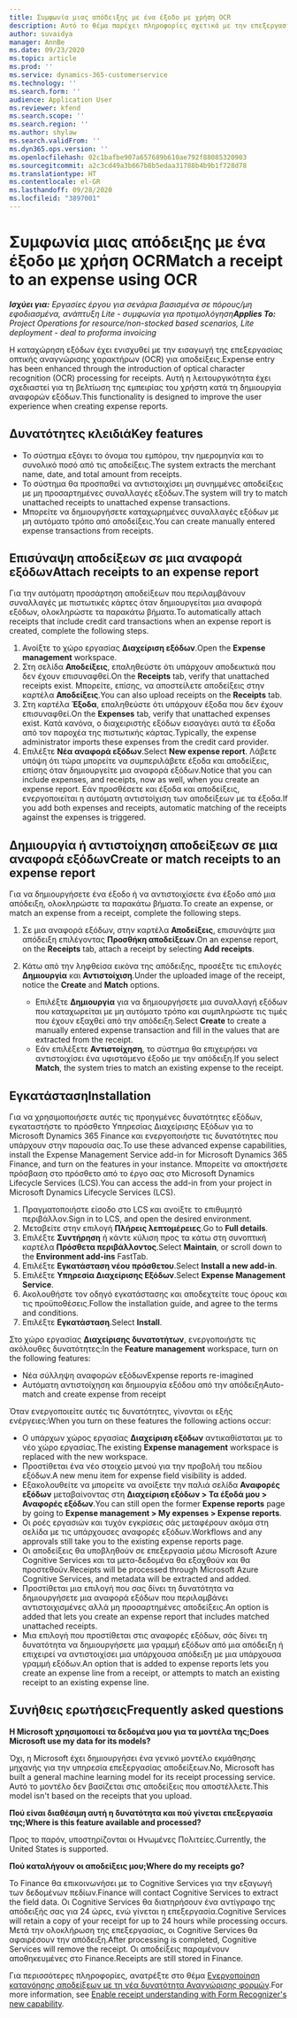 ```yaml
---
title: Συμφωνία μιας απόδειξης με ένα έξοδο με χρήση OCR
description: Αυτό το θέμα παρέχει πληροφορίες σχετικά με την επεξεργασία οπτικής αναγνώρισης χαρακτήρων (OCR) για αποδείξεις.
author: suvaidya
manager: AnnBe
ms.date: 09/23/2020
ms.topic: article
ms.prod: ''
ms.service: dynamics-365-customerservice
ms.technology: ''
ms.search.form: ''
audience: Application User
ms.reviewer: kfend
ms.search.scope: ''
ms.search.region: ''
ms.author: shylaw
ms.search.validFrom: ''
ms.dyn365.ops.version: ''
ms.openlocfilehash: 02c1bafbe907a657689b610ae792f88085320903
ms.sourcegitcommit: a2c3cd49a3b667b8b5edaa31788b4b9b1f728d78
ms.translationtype: HT
ms.contentlocale: el-GR
ms.lasthandoff: 09/28/2020
ms.locfileid: "3897001"
---
```

# <a name="match-a-receipt-to-an-expense-using-ocr"></a><span data-ttu-id="e0079-103">Συμφωνία μιας απόδειξης με ένα έξοδο με χρήση OCR</span><span class="sxs-lookup"><span data-stu-id="e0079-103">Match a receipt to an expense using OCR</span></span>

<span data-ttu-id="e0079-104">_**Ισχύει για:** Εργασίες έργου για σενάρια βασισμένα σε πόρους/μη εφοδιασμένα, ανάπτυξη Lite - συμφωνία για προτιμολόγηση_</span><span class="sxs-lookup"><span data-stu-id="e0079-104">_**Applies To:** Project Operations for resource/non-stocked based scenarios, Lite deployment - deal to proforma invoicing_</span></span>

<span data-ttu-id="e0079-105">Η καταχώρηση εξόδων έχει ενισχυθεί με την εισαγωγή της επεξεργασίας οπτικής αναγνώρισης χαρακτήρων (OCR) για αποδείξεις.</span><span class="sxs-lookup"><span data-stu-id="e0079-105">Expense entry has been enhanced through the introduction of optical character recognition (OCR) processing for receipts.</span></span> <span data-ttu-id="e0079-106">Αυτή η λειτουργικότητα έχει σχεδιαστεί για τη βελτίωση της εμπειρίας του χρήστη κατά τη δημιουργία αναφορών εξόδων.</span><span class="sxs-lookup"><span data-stu-id="e0079-106">This functionality is designed to improve the user experience when creating expense reports.</span></span>

## <a name="key-features"></a><span data-ttu-id="e0079-107">Δυνατότητες κλειδιά</span><span class="sxs-lookup"><span data-stu-id="e0079-107">Key features</span></span>

- <span data-ttu-id="e0079-108">Το σύστημα εξάγει το όνομα του εμπόρου, την ημερομηνία και το συνολικό ποσό από τις αποδείξεις.</span><span class="sxs-lookup"><span data-stu-id="e0079-108">The system extracts the merchant name, date, and total amount from receipts.</span></span>
- <span data-ttu-id="e0079-109">Το σύστημα θα προσπαθεί να αντιστοιχίσει μη συνημμένες αποδείξεις με μη προσαρτημένες συναλλαγές εξόδων.</span><span class="sxs-lookup"><span data-stu-id="e0079-109">The system will try to match unattached receipts to unattached expense transactions.</span></span>
- <span data-ttu-id="e0079-110">Μπορείτε να δημιουργήσετε καταχωρημένες συναλλαγές εξόδων με μη αυτόματο τρόπο από αποδείξεις.</span><span class="sxs-lookup"><span data-stu-id="e0079-110">You can create manually entered expense transactions from receipts.</span></span>

## <a name="attach-receipts-to-an-expense-report"></a><span data-ttu-id="e0079-111">Επισύναψη αποδείξεων σε μια αναφορά εξόδων</span><span class="sxs-lookup"><span data-stu-id="e0079-111">Attach receipts to an expense report</span></span>

<span data-ttu-id="e0079-112">Για την αυτόματη προσάρτηση αποδείξεων που περιλαμβάνουν συναλλαγές με πιστωτικές κάρτες όταν δημιουργείται μια αναφορά εξόδων, ολοκληρώστε τα παρακάτω βήματα.</span><span class="sxs-lookup"><span data-stu-id="e0079-112">To automatically attach receipts that include credit card transactions when an expense report is created, complete the following steps.</span></span>

  1. <span data-ttu-id="e0079-113">Ανοίξτε το χώρο εργασίας **Διαχείριση εξόδων**.</span><span class="sxs-lookup"><span data-stu-id="e0079-113">Open the **Expense management** workspace.</span></span>
  2. <span data-ttu-id="e0079-114">Στη σελίδα **Αποδείξεις**, επαληθεύστε ότι υπάρχουν αποδεικτικά που δεν έχουν επισυναφθεί.</span><span class="sxs-lookup"><span data-stu-id="e0079-114">On the **Receipts** tab, verify that unattached receipts exist.</span></span> <span data-ttu-id="e0079-115">Μπορείτε, επίσης, να αποστείλετε αποδείξεις στην καρτέλα **Αποδείξεις**.</span><span class="sxs-lookup"><span data-stu-id="e0079-115">You can also upload receipts on the **Receipts** tab.</span></span>
  3. <span data-ttu-id="e0079-116">Στη καρτέλα **Έξοδα**, επαληθεύστε ότι υπάρχουν έξοδα που δεν έχουν επισυναφθεί.</span><span class="sxs-lookup"><span data-stu-id="e0079-116">On the **Expenses** tab, verify that unattached expenses exist.</span></span> <span data-ttu-id="e0079-117">Κατά κανόνα, ο διαχειριστής εξόδων εισαγάγει αυτά τα έξοδα από τον παροχέα της πιστωτικής κάρτας.</span><span class="sxs-lookup"><span data-stu-id="e0079-117">Typically, the expense administrator imports these expenses from the credit card provider.</span></span>
  4. <span data-ttu-id="e0079-118">Επιλέξτε **Νέα αναφορά εξόδων**.</span><span class="sxs-lookup"><span data-stu-id="e0079-118">Select **New expense report**.</span></span> <span data-ttu-id="e0079-119">Λάβετε υπόψη ότι τώρα μπορείτε να συμπεριλάβετε έξοδα και αποδείξεις, επίσης όταν δημιουργείτε μια αναφορά εξόδων.</span><span class="sxs-lookup"><span data-stu-id="e0079-119">Notice that you can include expenses, and receipts, now as well, when you create an expense report.</span></span> <span data-ttu-id="e0079-120">Εάν προσθέσετε και έξοδα και αποδείξεις, ενεργοποιείται η αυτόματη αντιστοίχιση των αποδείξεων με τα έξοδα.</span><span class="sxs-lookup"><span data-stu-id="e0079-120">If you add both expenses and receipts, automatic matching of the receipts against the expenses is triggered.</span></span>

## <a name="create-or-match-receipts-to-an-expense-report"></a><span data-ttu-id="e0079-121">Δημιουργία ή αντιστοίχηση αποδείξεων σε μια αναφορά εξόδων</span><span class="sxs-lookup"><span data-stu-id="e0079-121">Create or match receipts to an expense report</span></span>
<span data-ttu-id="e0079-122">Για να δημιουργήσετε ένα έξοδο ή να αντιστοιχίσετε ένα έξοδο από μια απόδειξη, ολοκληρώστε τα παρακάτω βήματα.</span><span class="sxs-lookup"><span data-stu-id="e0079-122">To create an expense, or match an expense from a receipt, complete the following steps.</span></span>

  1. <span data-ttu-id="e0079-123">Σε μια αναφορά εξόδων, στην καρτέλα **Αποδείξεις**, επισυνάψτε μια απόδειξη επιλέγοντας **Προσθήκη αποδείξεων**.</span><span class="sxs-lookup"><span data-stu-id="e0079-123">On an expense report, on the **Receipts** tab, attach a receipt by selecting **Add receipts**.</span></span>
  2. <span data-ttu-id="e0079-124">Κάτω από την ληφθείσα εικόνα της απόδειξης, προσέξτε τις επιλογές **Δημιουργία** και **Αντιστοίχιση**.</span><span class="sxs-lookup"><span data-stu-id="e0079-124">Under the uploaded image of the receipt, notice the **Create** and **Match** options.</span></span>

      - <span data-ttu-id="e0079-125">Επιλέξτε **Δημιουργία** για να δημιουργήσετε μια συναλλαγή εξόδων που καταχωρείται με μη αυτόματο τρόπο και συμπληρώστε τις τιμές που έχουν εξαχθεί από την απόδειξη.</span><span class="sxs-lookup"><span data-stu-id="e0079-125">Select **Create** to create a manually entered expense transaction and fill in the values that are extracted from the receipt.</span></span>
      - <span data-ttu-id="e0079-126">Εάν επιλέξετε **Αντιστοίχηση**, το σύστημα θα επιχειρήσει να αντιστοιχίσει ένα υφιστάμενο έξοδο με την απόδειξη.</span><span class="sxs-lookup"><span data-stu-id="e0079-126">If you select **Match**, the system tries to match an existing expense to the receipt.</span></span>

## <a name="installation"></a><span data-ttu-id="e0079-127">Εγκατάσταση</span><span class="sxs-lookup"><span data-stu-id="e0079-127">Installation</span></span>

<span data-ttu-id="e0079-128">Για να χρησιμοποιήσετε αυτές τις προηγμένες δυνατότητες εξόδων, εγκαταστήστε το πρόσθετο Υπηρεσίας Διαχείρισης Εξόδων για το Microsoft Dynamics 365 Finance και ενεργοποιήστε τις δυνατότητες που υπάρχουν στην παρουσία σας.</span><span class="sxs-lookup"><span data-stu-id="e0079-128">To use these advanced expense capabilities, install the Expense Management Service add-in for Microsoft Dynamics 365 Finance, and turn on the features in your instance.</span></span> <span data-ttu-id="e0079-129">Μπορείτε να αποκτήσετε πρόσβαση στο πρόσθετο από το έργο σας στο Microsoft Dynamics Lifecycle Services (LCS).</span><span class="sxs-lookup"><span data-stu-id="e0079-129">You can access the add-in from your project in Microsoft Dynamics Lifecycle Services (LCS).</span></span>

1. <span data-ttu-id="e0079-130">Πραγματοποιήστε είσοδο στο LCS και ανοίξτε το επιθυμητό περιβάλλον.</span><span class="sxs-lookup"><span data-stu-id="e0079-130">Sign in to LCS, and open the desired environment.</span></span>
2. <span data-ttu-id="e0079-131">Μεταβείτε στην επιλογή **Πλήρεις λεπτομέρειες**.</span><span class="sxs-lookup"><span data-stu-id="e0079-131">Go to **Full details**.</span></span>
3. <span data-ttu-id="e0079-132">Επιλέξτε **Συντήρηση** ή κάντε κύλιση προς τα κάτω στη συνοπτική καρτέλα **Πρόσθετα περιβάλλοντος**.</span><span class="sxs-lookup"><span data-stu-id="e0079-132">Select **Maintain**, or scroll down to the **Environment add-ins** FastTab.</span></span>
4. <span data-ttu-id="e0079-133">Επιλέξτε **Εγκατάσταση νέου πρόσθετου**.</span><span class="sxs-lookup"><span data-stu-id="e0079-133">Select **Install a new add-in**.</span></span>
5. <span data-ttu-id="e0079-134">Επιλέξτε **Υπηρεσία Διαχείρισης Εξόδων**.</span><span class="sxs-lookup"><span data-stu-id="e0079-134">Select **Expense Management Service**.</span></span>
6. <span data-ttu-id="e0079-135">Ακολουθήστε τον οδηγό εγκατάστασης και αποδεχτείτε τους όρους και τις προϋποθέσεις.</span><span class="sxs-lookup"><span data-stu-id="e0079-135">Follow the installation guide, and agree to the terms and conditions.</span></span>
7. <span data-ttu-id="e0079-136">Επιλέξτε **Εγκατάσταση**.</span><span class="sxs-lookup"><span data-stu-id="e0079-136">Select **Install**.</span></span>

<span data-ttu-id="e0079-137">Στο χώρο εργασίας **Διαχείρισης δυνατοτήτων**, ενεργοποιήστε τις ακόλουθες δυνατότητες:</span><span class="sxs-lookup"><span data-stu-id="e0079-137">In the **Feature management** workspace, turn on the following features:</span></span>

- <span data-ttu-id="e0079-138">Νέα σύλληψη αναφορών εξόδων</span><span class="sxs-lookup"><span data-stu-id="e0079-138">Expense reports re-imagined</span></span>
- <span data-ttu-id="e0079-139">Αυτόματη αντιστοίχηση και δημιουργία εξόδου από την απόδειξη</span><span class="sxs-lookup"><span data-stu-id="e0079-139">Auto-match and create expense from receipt</span></span>

<span data-ttu-id="e0079-140">Όταν ενεργοποιείτε αυτές τις δυνατότητες, γίνονται οι εξής ενέργειες:</span><span class="sxs-lookup"><span data-stu-id="e0079-140">When you turn on these features the following actions occur:</span></span>

- <span data-ttu-id="e0079-141">Ο υπάρχων χώρος εργασίας **Διαχείριση εξόδων** αντικαθίσταται με το νέο χώρο εργασίας.</span><span class="sxs-lookup"><span data-stu-id="e0079-141">The existing **Expense management** workspace is replaced with the new workspace.</span></span>
- <span data-ttu-id="e0079-142">Προστίθεται ένα νέο στοιχείο μενού για την προβολή του πεδίου εξόδων.</span><span class="sxs-lookup"><span data-stu-id="e0079-142">A new menu item for expense field visibility is added.</span></span>
- <span data-ttu-id="e0079-143">Εξακολουθείτε να μπορείτε να ανοίξετε την παλιά σελίδα **Αναφορές εξόδων** μεταβαίνοντας στη **Διαχείριση εξόδων > Τα έξοδά μου > Αναφορές εξόδων**.</span><span class="sxs-lookup"><span data-stu-id="e0079-143">You can still open the former **Expense reports** page by going to **Expense management > My expenses > Expense reports**.</span></span>
- <span data-ttu-id="e0079-144">Οι ροές εργασιών και τυχόν εγκρίσεις σάς μεταφέρουν ακόμα στη σελίδα με τις υπάρχουσες αναφορές εξόδων.</span><span class="sxs-lookup"><span data-stu-id="e0079-144">Workflows and any approvals still take you to the existing expense reports page.</span></span>
- <span data-ttu-id="e0079-145">Οι αποδείξεις θα υποβληθούν σε επεξεργασία μέσω Microsoft Azure Cognitive Services και τα μετα-δεδομένα θα εξαχθούν και θα προστεθούν.</span><span class="sxs-lookup"><span data-stu-id="e0079-145">Receipts will be processed through Microsoft Azure Cognitive Services, and metadata will be extracted and added.</span></span>
- <span data-ttu-id="e0079-146">Προστίθεται μια επιλογή που σας δίνει τη δυνατότητα να δημιουργήσετε μια αναφορά εξόδων που περιλαμβάνει αντιστοιχισμένες αλλά μη προσαρτημένες αποδείξεις.</span><span class="sxs-lookup"><span data-stu-id="e0079-146">An option is added that lets you create an expense report that includes matched unattached receipts.</span></span>
- <span data-ttu-id="e0079-147">Μια επιλογή που προστίθεται στις αναφορές εξόδων, σάς δίνει τη δυνατότητα να δημιουργήσετε μια γραμμή εξόδων από μια απόδειξη ή επιχειρεί να αντιστοιχίσει μια υπάρχουσα απόδειξη με μια υπάρχουσα γραμμή εξόδων.</span><span class="sxs-lookup"><span data-stu-id="e0079-147">An option that is added to expense reports lets you create an expense line from a receipt, or attempts to match an existing receipt to an existing expense line.</span></span>

## <a name="frequently-asked-questions"></a><span data-ttu-id="e0079-148">Συνήθεις ερωτήσεις</span><span class="sxs-lookup"><span data-stu-id="e0079-148">Frequently asked questions</span></span>

<span data-ttu-id="e0079-149">**Η Microsoft χρησιμοποιεί τα δεδομένα μου για τα μοντέλα της;**</span><span class="sxs-lookup"><span data-stu-id="e0079-149">**Does Microsoft use my data for its models?**</span></span>

<span data-ttu-id="e0079-150">Όχι, η Microsoft έχει δημιουργήσει ένα γενικό μοντέλο εκμάθησης μηχανής για την υπηρεσία επεξεργασίας αποδείξεων.</span><span class="sxs-lookup"><span data-stu-id="e0079-150">No, Microsoft has built a general machine learning model for its receipt processing service.</span></span> <span data-ttu-id="e0079-151">Αυτό το μοντέλο δεν βασίζεται στις αποδείξεις που αποστέλλετε.</span><span class="sxs-lookup"><span data-stu-id="e0079-151">This model isn't based on the receipts that you upload.</span></span>

<span data-ttu-id="e0079-152">**Πού είναι διαθέσιμη αυτή η δυνατότητα και πού γίνεται επεξεργασία της;**</span><span class="sxs-lookup"><span data-stu-id="e0079-152">**Where is this feature available and processed?**</span></span>

<span data-ttu-id="e0079-153">Προς το παρόν, υποστηρίζονται οι Ηνωμένες Πολιτείες.</span><span class="sxs-lookup"><span data-stu-id="e0079-153">Currently, the United States is supported.</span></span>

<span data-ttu-id="e0079-154">**Πού καταλήγουν οι αποδείξεις μου;**</span><span class="sxs-lookup"><span data-stu-id="e0079-154">**Where do my receipts go?**</span></span>

<span data-ttu-id="e0079-155">Το Finance θα επικοινωνήσει με το Cognitive Services για την εξαγωγή των δεδομένων πεδίων.</span><span class="sxs-lookup"><span data-stu-id="e0079-155">Finance will contact Cognitive Services to extract the field data.</span></span> <span data-ttu-id="e0079-156">Οι Cognitive Services θα διατηρήσουν ένα αντίγραφο της απόδειξής σας για 24 ώρες, ενώ γίνεται η επεξεργασία.</span><span class="sxs-lookup"><span data-stu-id="e0079-156">Cognitive Services will retain a copy of your receipt for up to 24 hours while processing occurs.</span></span> <span data-ttu-id="e0079-157">Μετά την ολοκλήρωση της επεξεργασίας, οι Cognitive Services θα αφαιρέσουν την απόδειξη.</span><span class="sxs-lookup"><span data-stu-id="e0079-157">After processing is completed, Cognitive Services will remove the receipt.</span></span> <span data-ttu-id="e0079-158">Οι αποδείξεις παραμένουν αποθηκευμένες στο Finance.</span><span class="sxs-lookup"><span data-stu-id="e0079-158">Receipts are still stored in Finance.</span></span>

<span data-ttu-id="e0079-159">Για περισσότερες πληροφορίες, ανατρέξτε στο θέμα [Ενεργοποίηση κατανόησης αποδείξεων με τη νέα δυνατότητα Αναγνώρισης φορμών](https://azure.microsoft.com/blog/enable-receipt-understanding-with-form-recognizer-s-new-capability/).</span><span class="sxs-lookup"><span data-stu-id="e0079-159">For more information, see [Enable receipt understanding with Form Recognizer's new capability](https://azure.microsoft.com/blog/enable-receipt-understanding-with-form-recognizer-s-new-capability/).</span></span>

